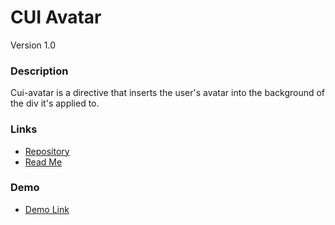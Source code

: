 # CUI Avatar

Version 1.0

### Description

Cui-avatar is a directive that inserts the user's avatar into the background of the div it's applied to.

### Links

* [Repository](https://github.com/covisint/cui-ng)
* [Read Me](https://github.com/thirdwavellc/cui-ng/blob/master/directives/cui-avatar/README.md)


### Demo

* [Demo Link](http://cui.covisint.qa.thirdwavellc.com/cui-ng-0.0.1-SNAPSHOT/build/index.html#/wizard)

